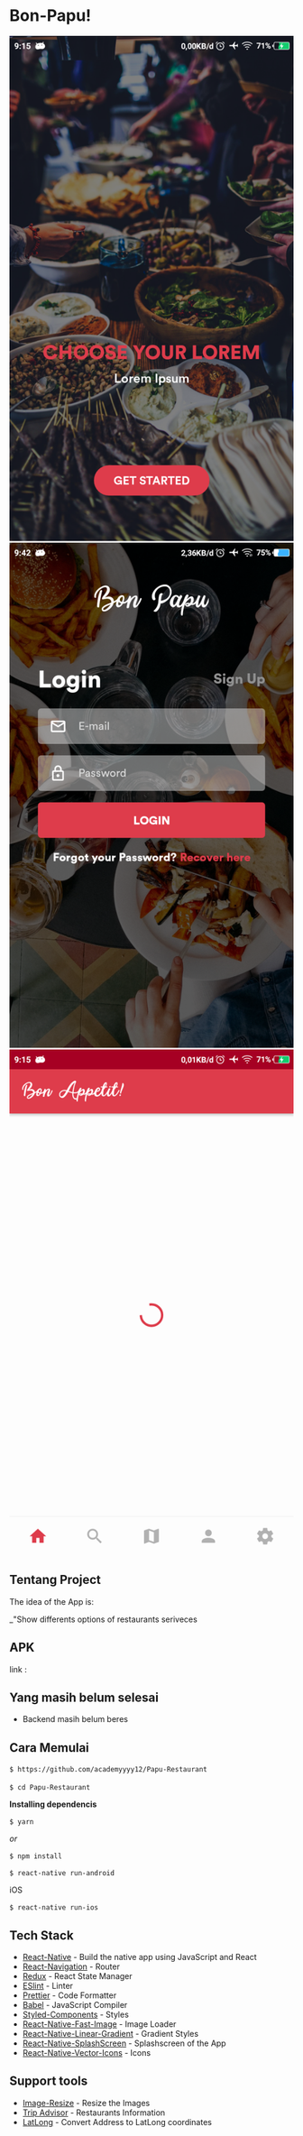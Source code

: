 

# Bon-Papu!

![Preview-Screens](https://github.com/academyyyy12/Papu-Restaurant/blob/master/ss1.png)
![Preview-Screens](https://github.com/academyyyy12/Papu-Restaurant/blob/master/ss4.png)
![Preview-Screens](https://github.com/academyyyy12/Papu-Restaurant/blob/master/ss3.png)



## Tentang Project

The idea of the App is:

_"Show differents options of restaurants seriveces



## APK

link : 

## Yang masih belum selesai

- Backend masih belum beres

## Cara Memulai


```
$ https://github.com/academyyyy12/Papu-Restaurant

$ cd Papu-Restaurant
```

**Installing dependencis**

```
$ yarn
```

_or_

```
$ npm install
```

```
$ react-native run-android
```

iOS

```
$ react-native run-ios
```

## Tech Stack

- [React-Native](https://facebook.github.io/react-native/) - Build the native app using JavaScript and React
- [React-Navigation](https://reactnavigation.org/docs/en/getting-started.html) - Router
- [Redux](https://redux.js.org/) - React State Manager
- [ESlint](https://eslint.org/) - Linter
- [Prettier](https://prettier.io/) - Code Formatter
- [Babel](https://babeljs.io/) - JavaScript Compiler
- [Styled-Components](https://www.styled-components.com/) - Styles
- [React-Native-Fast-Image](https://github.com/DylanVann/react-native-fast-image) - Image Loader
- [React-Native-Linear-Gradient](https://github.com/react-native-community/react-native-linear-gradient) - Gradient Styles
- [React-Native-SplashScreen](https://github.com/crazycodeboy/react-native-splash-screen) - Splashscreen of the App
- [React-Native-Vector-Icons](https://github.com/oblador/react-native-vector-icons) - Icons

## Support tools

- [Image-Resize](https://imageresize.org) - Resize the Images
- [Trip Advisor](https://www.tripadvisor.com.br) - Restaurants Information
- [LatLong](https://www.latlong.net) - Convert Address to LatLong coordinates

